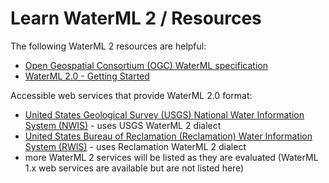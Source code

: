 # Learn WaterML 2 / Resources #

The following WaterML 2 resources are helpful:

* [Open Geospatial Consortium (OGC) WaterML specification](http://www.opengeospatial.org/standards/waterml)
* [WaterML 2.0 - Getting Started](http://external.opengeospatial.org/twiki_public/WaterML/WaterML2GettingStarted)

Accessible web services that provide WaterML 2.0 format:

* [United States Geological Survey (USGS) National Water Information System (NWIS)](https://waterservices.usgs.gov/) - uses USGS WaterML 2 dialect
* [United States Bureau of Reclamation (Reclamation) Water Information System (RWIS)](https://water.usbr.gov/query.php) - uses Reclamation WaterML 2 dialect
* more WaterML 2 services will be listed as they are evaluated (WaterML 1.x web services are available but are not listed here)
